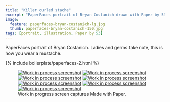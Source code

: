 ```yaml
---
title: "Killer curled stache"
excerpt: "PaperFaces portrait of Bryan Costanich drawn with Paper by 53 on an iPad."
image: 
  feature: paperfaces-bryan-costanich-lg.jpg
  thumb: paperfaces-bryan-costanich-150.jpg
tags: [portrait, illustration, Paper by 53]
---
```


PaperFaces portrait of Bryan Costanich. Ladies and germs take note, this is how you wear a mustache.

{% include boilerplate/paperfaces-2.html %}

<figure class="third">
  <a href="{{ site.url }}/assets/images/paperfaces-bryan-costanich-process-1-lg.jpg"><img src="{{ site.url }}/assets/images/paperfaces-bryan-costanich-process-1-600.jpg" alt="Work in process screenshot"></a>
  <a href="{{ site.url }}/assets/images/paperfaces-bryan-costanich-process-2-lg.jpg"><img src="{{ site.url }}/assets/images/paperfaces-bryan-costanich-process-2-600.jpg" alt="Work in process screenshot"></a>
  <a href="{{ site.url }}/assets/images/paperfaces-bryan-costanich-process-3-lg.jpg"><img src="{{ site.url }}/assets/images/paperfaces-bryan-costanich-process-3-600.jpg" alt="Work in process screenshot"></a>
  <a href="{{ site.url }}/assets/images/paperfaces-bryan-costanich-process-4-lg.jpg"><img src="{{ site.url }}/assets/images/paperfaces-bryan-costanich-process-4-600.jpg" alt="Work in process screenshot"></a>
  <a href="{{ site.url }}/assets/images/paperfaces-bryan-costanich-process-5-lg.jpg"><img src="{{ site.url }}/assets/images/paperfaces-bryan-costanich-process-5-600.jpg" alt="Work in process screenshot"></a>
  <a href="{{ site.url }}/assets/images/paperfaces-bryan-costanich-process-6-lg.jpg"><img src="{{ site.url }}/assets/images/paperfaces-bryan-costanich-process-6-600.jpg" alt="Work in process screenshot"></a>
  <a href="{{ site.url }}/assets/images/paperfaces-bryan-costanich-process-7-lg.jpg"><img src="{{ site.url }}/assets/images/paperfaces-bryan-costanich-process-7-600.jpg" alt="Work in process screenshot"></a>
  <figcaption>Work in progress screen captures Made with Paper.</figcaption>
</figure>